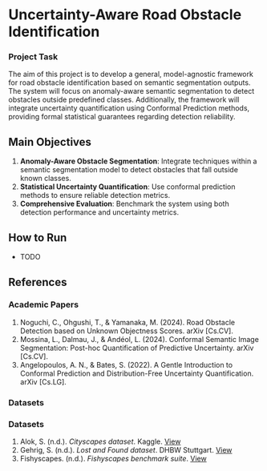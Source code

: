 # Uncertainty-Aware Road Obstacle Identification

### Project Task
The aim of this project is to develop a general, model-agnostic framework for road obstacle identification based on semantic segmentation outputs. The system will focus on anomaly-aware semantic segmentation to detect obstacles outside predefined classes. Additionally, the framework will integrate uncertainty quantification using Conformal Prediction methods, providing formal statistical guarantees regarding detection reliability.

## Main Objectives
1. **Anomaly-Aware Obstacle Segmentation**: Integrate techniques within a semantic segmentation model to detect obstacles that fall outside known classes.
2. **Statistical Uncertainty Quantification**: Use conformal prediction methods to ensure reliable detection metrics.
3. **Comprehensive Evaluation**: Benchmark the system using both detection performance and uncertainty metrics.

## How to Run
- TODO
  
## References
### Academic Papers
1. Noguchi, C., Ohgushi, T., & Yamanaka, M. (2024). Road Obstacle Detection based on Unknown Objectness Scores. arXiv [Cs.CV].
2. Mossina, L., Dalmau, J., & Andéol, L. (2024). Conformal Semantic Image Segmentation: Post-hoc Quantification of Predictive Uncertainty. arXiv [Cs.CV].
3. Angelopoulos, A. N., & Bates, S. (2022). A Gentle Introduction to Conformal Prediction and Distribution-Free Uncertainty Quantification. arXiv [Cs.LG].

### Datasets
### Datasets

1. Alok, S. (n.d.). *Cityscapes dataset*. Kaggle. [View](https://www.kaggle.com/datasets/shuvoalok/cityscapes)  
2. Gehrig, S. (n.d.). *Lost and Found dataset*. DHBW Stuttgart. [View](https://wwwlehre.dhbw-stuttgart.de/~sgehrig/lostAndFoundDataset/index.html) 
3. Fishyscapes. (n.d.). *Fishyscapes benchmark suite*. [View](https://fishyscapes.com/)
